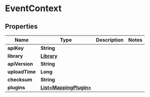 
# EventContext

## Properties
Name | Type | Description | Notes
------------ | ------------- | ------------- | -------------
**apiKey** | **String** |  | 
**library** | [**Library**](Library.md) |  | 
**apiVersion** | **String** |  | 
**uploadTime** | **Long** |  | 
**checksum** | **String** |  | 
**plugins** | [**List&lt;MappingPlugin&gt;**](MappingPlugin.md) |  | 



